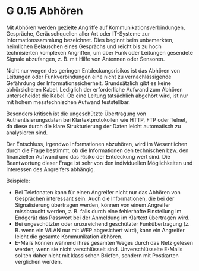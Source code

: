 G 0.15 Abhören
==============

Mit Abhören werden gezielte Angriffe auf Kommunikationsverbindungen, Gespräche, Geräuschquellen aller Art oder IT-Systeme zur Informationssammlung bezeichnet. Dies beginnt beim unbemerkten, heimlichen Belauschen eines Gesprächs und reicht bis zu hoch technisierten komplexen Angriffen, um über Funk oder Leitungen gesendete Signale abzufangen, z. B. mit Hilfe von Antennen oder Sensoren.

Nicht nur wegen des geringen Entdeckungsrisikos ist das Abhören von Leitungen oder Funkverbindungen eine nicht zu vernachlässigende Gefährdung der Informationssicherheit. Grundsätzlich gibt es keine abhörsicheren Kabel. Lediglich der erforderliche Aufwand zum Abhören unterscheidet die Kabel. Ob eine Leitung tatsächlich abgehört wird, ist nur mit hohem messtechnischen Aufwand feststellbar.

Besonders kritisch ist die ungeschützte Übertragung von Authentisierungsdaten bei Klartextprotokollen wie HTTP, FTP oder Telnet, da diese durch die klare Strukturierung der Daten leicht automatisch zu analysieren sind.

Der Entschluss, irgendwo Informationen abzuhören, wird im Wesentlichen durch die Frage bestimmt, ob die Informationen den technischen bzw. den finanziellen Aufwand und das Risiko der Entdeckung wert sind. Die Beantwortung dieser Frage ist sehr von den individuellen Möglichkeiten und Interessen des Angreifers abhängig. 

Beispiele:

* Bei Telefonaten kann für einen Angreifer nicht nur das Abhören von Gesprächen interessant sein. Auch die Informationen, die bei der Signalisierung übertragen werden, können von einem Angreifer missbraucht werden, z. B. falls durch eine fehlerhafte Einstellung im Endgerät das Passwort bei der Anmeldung im Klartext übertragen wird.
* Bei ungeschützter oder unzureichend geschützter Funkübertragung (z. B. wenn ein WLAN nur mit WEP abgesichert wird), kann ein Angreifer leicht die gesamte Kommunikation abhören.
* E-Mails können während ihres gesamten Weges durch das Netz gelesen werden, wenn sie nicht verschlüsselt sind. Unverschlüsselte E-Mails sollten daher nicht mit klassischen Briefen, sondern mit Postkarten verglichen werden.
